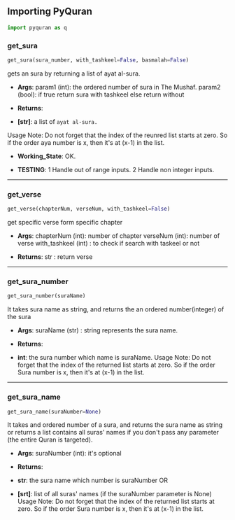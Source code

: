 ## Importing PyQuran
```python
import pyquran as q
```

### get_sura


```python
get_sura(sura_number, with_tashkeel=False, basmalah=False)
```


gets an sura by returning a list of ayat al-sura.

 
- __Args__: 
param1 (int): the ordered number of sura in The Mushaf.
param2 (bool): if true return sura with tashkeel else return without
 
- __Returns__:
  
- __[str]__: a list of `ayat al-sura.`

Usage Note:
Do not forget that the index of the reunred list starts at zero.
So if the order aya number is x, then it's at (x-1) in the list.

 
- __Working_State__: OK.

 
- __TESTING__: 
1  Handle out of range inputs.
2  Handle non integer inputs.


----

### get_verse


```python
get_verse(chapterNum, verseNum, with_tashkeel=False)
```



get specific verse form specific chapter

 
- __Args__:
chapterNum (int): number of chapter 
verseNum (int): number of verse 
with_tashkeel (int) : to check if search with taskeel or not

 
- __Returns__:
str :  return verse

----

### get_sura_number


```python
get_sura_number(suraName)
```


It takes sura name as string, and returns the an ordered number(integer) of the sura
 
- __Args__:
suraName (str) : string represents the sura name.
 
- __Returns__:
 
- __int__: the sura number which name is suraName.
Usage Note:
Do not forget that the index of the returned list starts at zero.
So if the order Sura number is x, then it's at (x-1) in the list.

----

### get_sura_name


```python
get_sura_name(suraNumber=None)
```


It takes and ordered number of a sura, and returns the sura name as string or
	returns a list contains all suras' names if you don't pass any parameter (the entire Quran is targeted).
 
- __Args__:
suraNumber (int): it's optional
 
- __Returns__:
 
- __str__: the sura name which number is suraNumber
OR
 
- __[srt]__: list of all suras' names (if the suraNumber parameter is None)
Usage Note:
Do not forget that the index of the returned list starts at zero.
So if the order Sura number is x, then it's at (x-1) in the list.

